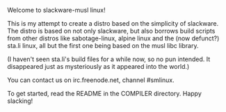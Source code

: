 Welcome to slackware-musl linux!

This is my attempt to create a distro based on 
the simplicity of slackware. The distro is based 
on not only slackware, but also borrows build scripts
from other distros like sabotage-linux, alpine linux
and the (now defunct?) sta.li linux, all but the 
first one being based on the musl libc library.

(I haven't seen sta.li's build files for a while now,
so no pun intended. It disappeared just as mysteriously
as it appeared into the world.) 

You can contact us on irc.freenode.net, channel #smlinux.

To get started, read the README in the COMPILER directory.
Happy slacking!
